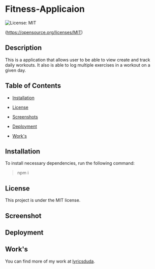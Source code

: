

# Fitness-Applicaion

![License: MIT](https://img.shields.io/badge/License-MIT-blue.svg)

(https://opensource.org/licenses/MIT)

## Description
This is a application that allows user to be able to view create and track daily workouts. It also is able to log multiple exercises in a workout on a given day.

## Table of Contents

* [Installation](#installation)

 * [License](#license)
 
 * [Screenshots](#screenshots)
 
* [Deployment](#deployment)
     
* [Work's](#work's) 

## Installation

To install necessary dependencies, run the following command:

> npm i

## License

This project is under the MIT license.

## Screenshot



## Deployment
        
> 


## Work's
        
You can find more
of my work at [lyricsduda](https://github.com/lyricsduda).
        
